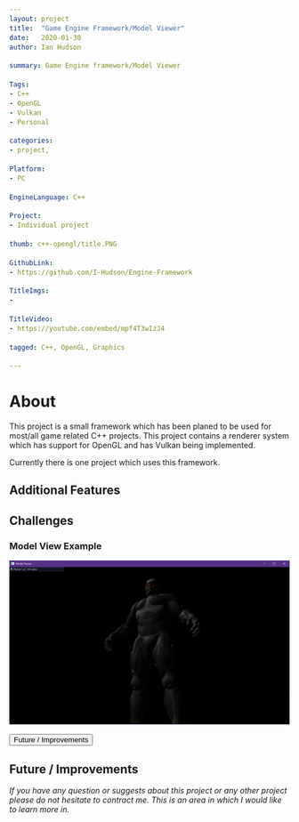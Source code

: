 ```yaml
---
layout: project
title:  "Game Engine Framework/Model Viewer"
date:   2020-01-30 
author: Ian Hudson

summary: Game Engine framework/Model Viewer

Tags:
- C++
- OpenGL
- Vulkan
- Personal

categories:
- project,

Platform:
- PC

EngineLanguage: C++

Project:
- Individual project

thumb: c++-opengl/title.PNG

GithubLink:
- https://github.com/I-Hudson/Engine-Framework

TitleImgs:
- 

TitleVideo:
- https://youtube.com/embed/mpf4T3wIzJ4

tagged: C++, OpenGL, Graphics

---
```


# About 
This project is a small framework which has been planed to be used for most/all game related C++ projects. This project contains a renderer system which has support for OpenGL and has Vulkan being implemented.

Currently there is one project which uses this framework.

## Additional Features

## Challenges

### Model View Example
<a href="https://i-hudson.github.io/assets/img/project/c++-opengl/title.PNG" target="_blank"><img src="/assets/img/project/Engine-Framework/demoModel.PNG"></a>

<button type="button" class="btn btn-info" data-toggle="collapse" data-target="#improvments">Future / Improvements</button>
<div id="improvments" class="collapse">
<h2>Future / Improvements</h2>
<p>

</p>
</div>

<i>If you have any question or suggests about this project or any other project please do not hesitate to contract me. This is an area in which I would like to learn more in.<i/>

